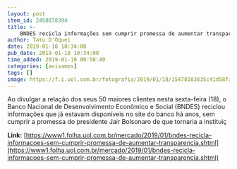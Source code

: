 ```yaml
---
layout: post
item_id: 2458878394
title: >-
    BNDES recicla informações sem cumprir promessa de aumentar transparência
author: Tatu D'Oquei
date: 2019-01-18 10:34:00
pub_date: 2019-01-18 10:34:00
time_added: 2019-01-19 00:58:49
categories: [avisamos]
tags: []
image: https://f.i.uol.com.br/fotografia/2019/01/18/15478183835c41d58fa15eb_1547818383_3x2_rt.jpg
---
```


Ao divulgar a relação dos seus 50 maiores clientes nesta sexta-feira (18), o Banco Nacional de Desenvolvimento Econômico e Social (BNDES) reciclou informações que já estavam disponíveis no site do banco há anos, sem cumprir a promessa do presidente Jair Bolsonaro de que tornaria a instituiç

**Link:** [https://www1.folha.uol.com.br/mercado/2019/01/bndes-recicla-informacoes-sem-cumprir-promessa-de-aumentar-transparencia.shtml](https://www1.folha.uol.com.br/mercado/2019/01/bndes-recicla-informacoes-sem-cumprir-promessa-de-aumentar-transparencia.shtml)

